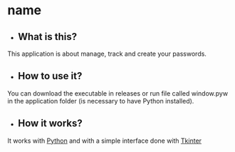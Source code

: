 # name

- ## What is this?

This application is about manage, track and create your passwords.

- ## How to use it?

You can download the executable in releases or run file called window.pyw in the application folder (is necessary to have Python installed).

- ## How it works?

It works with [Python](https://www.python.org/) and with a simple interface done with [Tkinter]("https://docs.python.org/3/library/tkinter.html")
